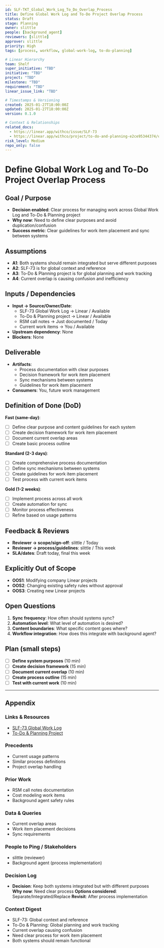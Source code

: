 ```yaml
---
id: SLF-TKT_Global_Work_Log_To_Do_Overlap_Process
title: Define Global Work Log and To-Do Project Overlap Process
status: Draft
stage: Planning
owner: slittle
people: [background_agent]
reviewers: [slittle]
approver: slittle
priority: High
tags: [process, workflow, global-work-log, to-do-planning]

# Linear Hierarchy
team: Shelf
super_initiative: "TBD"
initiative: "TBD"
project: "TBD"
milestone: "TBD"
requirement: "TBD"
linear_issue_link: "TBD"

# Timestamps & Versioning
created: 2025-01-27T18:00:00Z
updated: 2025-01-27T18:00:00Z
version: 0.1.0

# Context & Relationships
related_docs:
  - https://linear.app/withco/issue/SLF-73
  - https://linear.app/withco/project/to-do-and-planning-e2ce95344374/overview
risk_level: Medium
repo_only: false
---
```


# Define Global Work Log and To-Do Project Overlap Process

## Goal / Purpose

- **Decision enabled**: Clear process for managing work across Global Work Log and To-Do & Planning project
- **Why now**: Need to define clear purposes and avoid duplication/confusion
- **Success metric**: Clear guidelines for work item placement and sync between systems

## Assumptions

- **A1**: Both systems should remain integrated but serve different purposes
- **A2**: SLF-73 is for global context and reference
- **A3**: To-Do & Planning project is for global planning and work tracking
- **A4**: Current overlap is causing confusion and inefficiency

## Inputs / Dependencies

- **Input → Source/Owner/Date**:
  - SLF-73 Global Work Log → Linear / Available
  - To-Do & Planning project → Linear / Available
  - RSM call notes → Just documented / Today
  - Current work items → You / Available
- **Upstream dependency**: None
- **Blockers**: None

## Deliverable

- **Artifacts**:
  - Process documentation with clear purposes
  - Decision framework for work item placement
  - Sync mechanisms between systems
  - Guidelines for work item placement
- **Consumers**: You, future work management

## Definition of Done (DoD)

**Fast (same-day)**:
- [ ] Define clear purpose and content guidelines for each system
- [ ] Create decision framework for work item placement
- [ ] Document current overlap areas
- [ ] Create basic process outline

**Standard (2-3 days)**:
- [ ] Create comprehensive process documentation
- [ ] Define sync mechanisms between systems
- [ ] Create guidelines for work item placement
- [ ] Test process with current work items

**Gold (1-2 weeks)**:
- [ ] Implement process across all work
- [ ] Create automation for sync
- [ ] Monitor process effectiveness
- [ ] Refine based on usage patterns

## Feedback & Reviews

- **Reviewer → scope/sign-off**: slittle / Today
- **Reviewer → process/guidelines**: slittle / This week
- **SLA/dates**: Draft today, final this week

## Explicitly Out of Scope

- **OOS1**: Modifying company Linear projects
- **OOS2**: Changing existing safety rules without approval
- **OOS3**: Creating new Linear projects

## Open Questions

1. **Sync frequency**: How often should systems sync?
2. **Automation level**: What level of automation is desired?
3. **Content boundaries**: What specific content goes where?
4. **Workflow integration**: How does this integrate with background agent?

## Plan (small steps)

- [ ] **Define system purposes** (10 min)
- [ ] **Create decision framework** (15 min)
- [ ] **Document current overlap** (10 min)
- [ ] **Create process outline** (15 min)
- [ ] **Test with current work** (10 min)

---

## Appendix

### Links & Resources

- [SLF-73 Global Work Log](https://linear.app/withco/issue/SLF-73)
- [To-Do & Planning Project](https://linear.app/withco/project/to-do-and-planning-e2ce95344374/overview)

### Precedents

- Current usage patterns
- Similar process definitions
- Project overlap handling

### Prior Work

- RSM call notes documentation
- Cost modeling work items
- Background agent safety rules

### Data & Queries

- Current overlap areas
- Work item placement decisions
- Sync requirements

### People to Ping / Stakeholders

- slittle (reviewer)
- Background agent (process implementation)

### Decision Log

- **Decision**: Keep both systems integrated but with different purposes **Why now**: Need clear process **Options considered**: Separate/Integrated/Replace **Revisit**: After process implementation

### Context Digest

- SLF-73: Global context and reference
- To-Do & Planning: Global planning and work tracking
- Current overlap causing confusion
- Need clear process for work item placement
- Both systems should remain functional